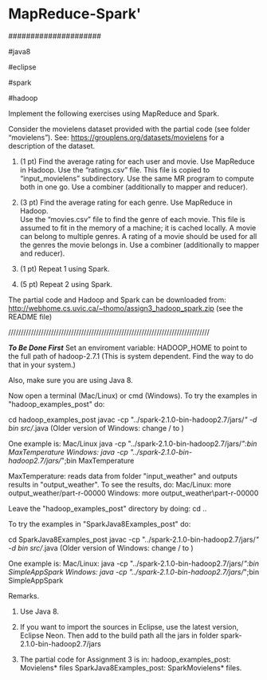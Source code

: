 # MapReduce-Spark'
#####################

#java8

#eclipse

#spark

#hadoop


Implement the following exercises using MapReduce and Spark. 

Consider the movielens dataset provided with the partial code (see folder “movielens”). 
See: https://grouplens.org/datasets/movielens for a description of the dataset. 

1. (1 pt) Find the average rating for each user and movie. 
	Use MapReduce in Hadoop.
	Use the “ratings.csv” file. This file is copied to “input_movielens” subdirectory.
	Use the same MR program to compute both in one go. 
	Use a combiner (additionally to mapper and reducer).

2. (3 pt) Find the average rating for each genre.
	Use MapReduce in Hadoop.  
	Use the “movies.csv” file to find the genre of each movie.
	This file is assumed to fit in the memory of a machine; it is cached locally. 
	A movie can belong to multiple genres. 
  A rating of a movie should be used for all the genres the movie belongs in. 
	Use a combiner (additionally to mapper and reducer).

3. (1 pt) Repeat 1 using Spark.

4. (5 pt) Repeat 2 using Spark.

The partial code and Hadoop and Spark can be downloaded from: http://webhome.cs.uvic.ca/~thomo/assign3_hadoop_spark.zip 
(see the README file)







////////////////////////////////////////////////////////////////////////////////

***To Be Done First***
Set an enviroment variable:
HADOOP_HOME to point to the full path of hadoop-2.7.1
(This is system dependent. Find the way to do that in your system.)

Also, make sure you are using Java 8. 


Now open a terminal (Mac/Linux) or cmd (Windows). 
To try the examples in "hadoop_examples_post" do: 

cd hadoop_examples_post
javac -cp "../spark-2.1.0-bin-hadoop2.7/jars/*" -d bin src/*.java
 (Older version of Windows: change / to \)

One example is: 
  Mac/Linux
java -cp "../spark-2.1.0-bin-hadoop2.7/jars/*":bin MaxTemperature
  Windows:
java -cp "../spark-2.1.0-bin-hadoop2.7/jars/*";bin MaxTemperature

MaxTemperature: 
  reads data from folder "input_weather" and 
  outputs results in "output_weather". 
To see the results, do:
  Mac/Linux:
more output_weather/part-r-00000
  Windows:
more output_weather\part-r-00000

Leave the "hadoop_examples_post" directory by doing: 
cd ..



To try the examples in "SparkJava8Examples_post" do:

cd SparkJava8Examples_post
javac -cp "../spark-2.1.0-bin-hadoop2.7/jars/*" -d bin src/*.java
 (Older version of Windows: change / to \)

One example is: 
 Mac/Linux:
java -cp "../spark-2.1.0-bin-hadoop2.7/jars/*":bin SimpleAppSpark
 Windows:
java -cp "../spark-2.1.0-bin-hadoop2.7/jars/*";bin SimpleAppSpark

 
Remarks. 
1. Use Java 8.  

2. If you want to import the sources in Eclipse, use the latest version, Eclipse Neon. 
   Then add to the build path all the jars in folder spark-2.1.0-bin-hadoop2.7/jars

3. The partial code for Assignment 3 is in:
     hadoop_examples_post:    Movielens* files 
     SparkJava8Examples_post: SparkMovielens* files. 








